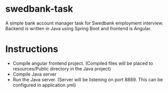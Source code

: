 # swedbank-task
A simple bank account manager task for Swedbank employment interview.
Backend is written in Java using Spring Boot and frontend is Angular.

# Instructions
* Compile angular frontend project. (Compiled files will be placed to resources/Public directory in the Java project)
* Compile Java server
* Run the Java server. (Server will be listening on port 8889. This can be configured in application.yml)
